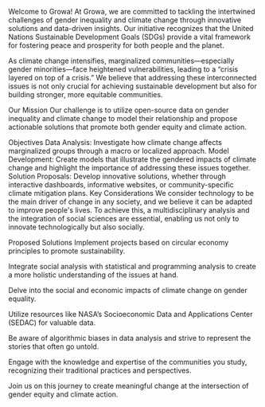 
Welcome to Growa!
At Growa, we are committed to tackling the intertwined challenges of gender inequality and climate change through innovative solutions and data-driven insights. Our initiative recognizes that the United Nations Sustainable Development Goals (SDGs) provide a vital framework for fostering peace and prosperity for both people and the planet.

As climate change intensifies, marginalized communities—especially gender minorities—face heightened vulnerabilities, leading to a “crisis layered on top of a crisis.” We believe that addressing these interconnected issues is not only crucial for achieving sustainable development but also for building stronger, more equitable communities.

Our Mission
Our challenge is to utilize open-source data on gender inequality and climate change to model their relationship and propose actionable solutions that promote both gender equity and climate action.

Objectives
Data Analysis: Investigate how climate change affects marginalized groups through a macro or localized approach.
Model Development: Create models that illustrate the gendered impacts of climate change and highlight the importance of addressing these issues together.
Solution Proposals: Develop innovative solutions, whether through interactive dashboards, informative websites, or community-specific climate mitigation plans.
Key Considerations
We consider technology to be the main driver of change in any society, and we believe it can be adapted to improve people's lives. To achieve this, a multidisciplinary analysis and the integration of social sciences are essential, enabling us not only to innovate technologically but also socially.

Proposed Solutions
Implement projects based on circular economy principles to promote sustainability.

Integrate social analysis with statistical and programming analysis to create a more holistic understanding of the issues at hand.

Delve into the social and economic impacts of climate change on gender equality.

Utilize resources like NASA’s Socioeconomic Data and Applications Center (SEDAC) for valuable data.

Be aware of algorithmic biases in data analysis and strive to represent the stories that often go untold.

Engage with the knowledge and expertise of the communities you study, recognizing their traditional practices and perspectives.

Join us on this journey to create meaningful change at the intersection of gender equity and climate action. 
